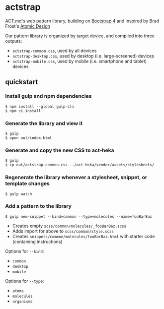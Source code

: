 # actstrap

ACT.md's web pattern library, building on [Bootstrap 4](http://v4-alpha.getbootstrap.com/) and 
inspired by Brad Frost's [Atomic Design](http://atomicdesign.bradfrost.com/chapter-2/)

Our pattern library is organized by target device, and compiled into three outputs:

* `actstrap-common.css`, used by all devices
* `actstrap-desktop.css`, used by desktop (i.e. large-screened) devices
* `actstrap-mobile.css`, used by mobile (i.e. smartphone and tablet) devices


## quickstart

### Install gulp and npm dependencies

```
$ npm install --global gulp-cli
$ npm ci install
```

### Generate the library and view it

```
$ gulp
$ open out/index.html
```

### Generate and copy the new CSS to act-heka

```
$ gulp
$ cp out/actstrap-common.css ../act-heka/vendor/assets/stylesheets/
```

### Regenerate the library whenever a stylesheet, snippet, or template changes

```
$ gulp watch
```

### Add a pattern to the library

```
$ gulp new-snippet --kind=common --type=molecules --name=fooBarBaz
```

* Creates empty `scss/common/molecules/_fooBarBaz.scss`
* Adds import for above to `scss/common/style.scss`
* Creates `snippets/common/molecules/fooBarBaz.html` with starter code (containing instructions)

Options for `--kind`:

* `common`
* `desktop`
* `mobile`

Options for `--type`:

* `atoms`
* `molecules`
* `organisms`
